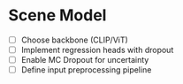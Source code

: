 # Scene Model

- [ ] Choose backbone (CLIP/ViT)
- [ ] Implement regression heads with dropout
- [ ] Enable MC Dropout for uncertainty
- [ ] Define input preprocessing pipeline
